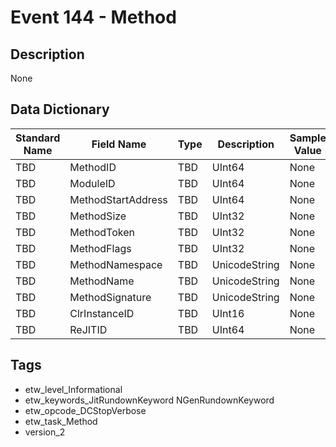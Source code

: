 # Event 144 - Method

## Description
None

## Data Dictionary
|Standard Name|Field Name|Type|Description|Sample Value|
|---|---|---|---|---|
|TBD|MethodID|TBD|UInt64|None|None|
|TBD|ModuleID|TBD|UInt64|None|None|
|TBD|MethodStartAddress|TBD|UInt64|None|None|
|TBD|MethodSize|TBD|UInt32|None|None|
|TBD|MethodToken|TBD|UInt32|None|None|
|TBD|MethodFlags|TBD|UInt32|None|None|
|TBD|MethodNamespace|TBD|UnicodeString|None|None|
|TBD|MethodName|TBD|UnicodeString|None|None|
|TBD|MethodSignature|TBD|UnicodeString|None|None|
|TBD|ClrInstanceID|TBD|UInt16|None|None|
|TBD|ReJITID|TBD|UInt64|None|None|

## Tags
* etw_level_Informational
* etw_keywords_JitRundownKeyword NGenRundownKeyword
* etw_opcode_DCStopVerbose
* etw_task_Method
* version_2